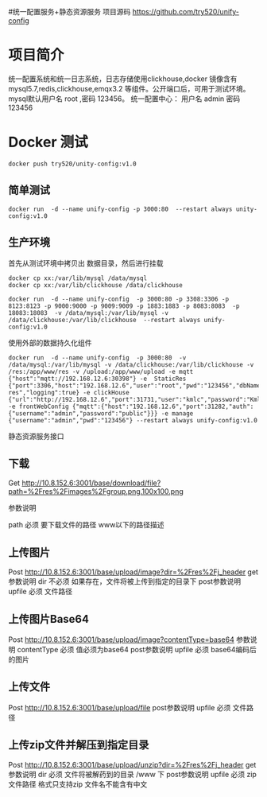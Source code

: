 #统一配置服务+静态资源服务 项目源码
https://github.com/try520/unify-config

# 项目简介

统一配置系统和统一日志系统，日志存储使用clickhouse,docker 镜像含有 mysql5.7,redis,clickhouse,emqx3.2 等组件。公开端口后，可用于测试环境。
mysql默认用户名 root ,密码 123456。
统一配置中心：
用户名 admin
密码 123456


# Docker 测试
```
docker push try520/unity-config:v1.0
```
## 简单测试
```
docker run  -d --name unify-config -p 3000:80  --restart always unity-config:v1.0
```
## 生产环境
首先从测试环境中拷贝出 数据目录，然后进行挂载
```
docker cp xx:/var/lib/mysql /data/mysql
docker cp xx:/var/lib/clickhouse /data/clickhouse
```
```
docker run  -d --name unify-config  -p 3000:80 -p 3308:3306 -p 8123:8123 -p 9000:9000 -p 9009:9009 -p 1883:1883 -p 8083:8083  -p 18083:18083  -v /data/mysql:/var/lib/mysql -v /data/clickhouse:/var/lib/clickhouse  --restart always unify-config:v1.0
```

使用外部的数据持久化组件
```
docker run  -d --name unify-config  -p 3000:80  -v /data/mysql:/var/lib/mysql -v /data/clickhouse:/var/lib/clickhouse -v /res:/app/www/res -v /upload:/app/www/upload -e mqtt {"host":"mqtt://192.168.12.6:30398"} -e  StaticRes {"port":3306,"host":"192.168.12.6","user":"root","pwd":"123456","dbName":"static_res","dialect":"mysql","dirName":"static-res","logging":true} -e clickHouse {"url":"http://192.168.12.6","port":31731,"user":"kmlc","password":"Kmlc3302133","clusterName":"default_cluster","clusterCount":3,"basicAuth":null,"isUseGzip":false,"debug":false} -e frontWebConfig {"mqtt":{"host":"192.168.12.6","port":31282,"auth":{"username":"admin","password":"public"}}} -e manage {"username":"admin","pwd":"123456"} --restart always unify-config:v1.0
```

静态资源服务接口

## 下载

Get http://10.8.152.6:3001/base/download/file?path=%2Fres%2Fimages%2Fgroup.png.100x100.png

参数说明

path 必须  要下载文件的路径 www以下的路径描述

## 上传图片

Post http://10.8.152.6:3001/base/upload/image?dir=%2Fres%2Fj_header
get参数说明
dir 不必须 如果存在，文件将被上传到指定的目录下
post参数说明
upfile 必须 文件路径


## 上传图片Base64

Post http://10.8.152.6:3001/base/upload/image?contentType=base64
参数说明
contentType 必须 值必须为base64
post参数说明
upfile 必须 base64编码后的图片

## 上传文件
Post http://10.8.152.6:3001/base/upload/file
post参数说明
upfile 必须 文件路径

## 上传zip文件并解压到指定目录
Post http://10.8.152.6:3001/base/upload/unzip?dir=%2Fres%2Fj_header
get参数说明
dir 必须 文件将被解药到的目录 /www 下
post参数说明
upfile 必须 zip文件路径 格式只支持zip 文件名不能含有中文
